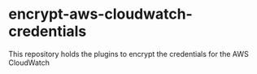 # encrypt-aws-cloudwatch-credentials
This repository holds the plugins to encrypt the credentials for the AWS CloudWatch
